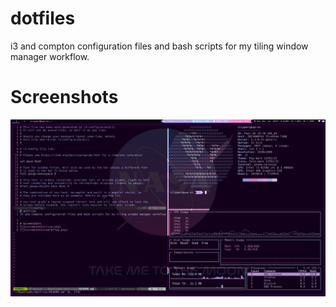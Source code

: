 # dotfiles
i3 and compton configuration files and bash scripts for my tiling window manager workflow.

# Screenshots
![](screenshots/workflow.png)

